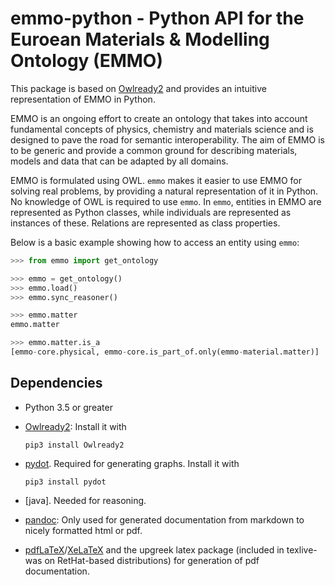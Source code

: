 emmo-python - Python API for the Euroean Materials & Modelling Ontology (EMMO)
==============================================================================
This package is based on [Owlready2] and provides an intuitive
representation of EMMO in Python.

EMMO is an ongoing effort to create an ontology that takes into
account fundamental concepts of physics, chemistry and materials
science and is designed to pave the road for semantic
interoperability.  The aim of EMMO is to be generic and provide a
common ground for describing materials, models and data that can be
adapted by all domains.

EMMO is formulated using OWL.  `emmo` makes it easier to use EMMO for
solving real problems, by providing a natural representation of it in
Python.  No knowledge of OWL is required to use `emmo`.  In `emmo`,
entities in EMMO are represented as Python classes, while individuals
are represented as instances of these. Relations are represented as
class properties.

Below is a basic example showing how to access an entity using `emmo`:

```python
>>> from emmo import get_ontology

>>> emmo = get_ontology()
>>> emmo.load()
>>> emmo.sync_reasoner()

>>> emmo.matter
emmo.matter

>>> emmo.matter.is_a
[emmo-core.physical, emmo-core.is_part_of.only(emmo-material.matter)]
```






Dependencies
------------
  * Python 3.5 or greater
  * [Owlready2]: Install it with

        pip3 install Owlready2

  * [pydot].  Required for generating graphs.  Install it with

        pip3 install pydot

  * [java]. Needed for reasoning.

  * [pandoc]: Only used for generated documentation from markdown to
    nicely formatted html or pdf.

  * [pdfLaTeX]/[XeLaTeX] and the upgreek latex package (included in
    texlive-was on RetHat-based distributions) for generation of pdf
    documentation.


[Owlready2]: https://pypi.org/project/Owlready2/
[pydot]: https://pypi.org/project/pydot/
[pandoc]: http://pandoc.org
[XeLaTeX]: https://www.overleaf.com/learn/latex/XeLaTeX
[pdfLaTeX]: https://www.latex-project.org/
